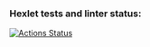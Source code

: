 ### Hexlet tests and linter status:
[![Actions Status](https://github.com/adelnapier/python-project-50/actions/workflows/hexlet-check.yml/badge.svg)](https://github.com/adelnapier/python-project-50/actions)